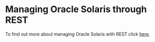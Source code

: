 # Managing Oracle Solaris through REST

To find out more about managing Oracle Solaris with REST click [here](https://blogs.oracle.com/solaris/managing-oracle-solaris-through-rest).